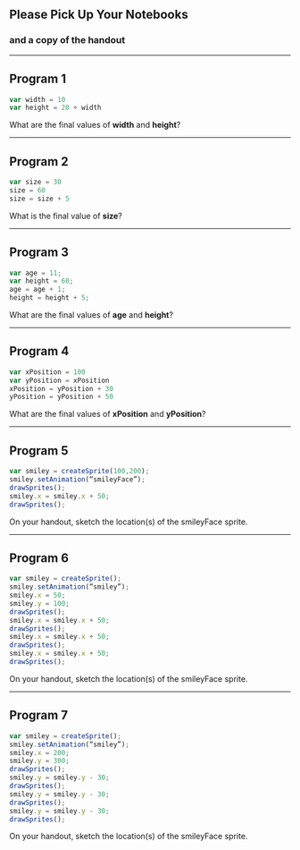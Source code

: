 ## Please Pick Up Your Notebooks
### and a copy of the handout

---

## Program 1

```javascript
var width = 10
var height = 20 + width
```

What are the final values of **width** and **height**?

---

## Program 2

```javascript
var size = 30
size = 60
size = size + 5
```

What is the final value of **size**?

---

## Program 3

```javascript
var age = 11;
var height = 60;
age = age + 1;
height = height + 5;
```

What are the final values of **age** and **height**?

---

## Program 4

```javascript
var xPosition = 100
var yPosition = xPosition
xPosition = yPosition + 30
yPosition = yPosition + 50
```

What are the final values of **xPosition** and **yPosition**?

---

## Program 5

```javascript
var smiley = createSprite(100,200);
smiley.setAnimation(“smileyFace”);
drawSprites();
smiley.x = smiley.x + 50;
drawSprites();
```

On your handout, sketch the location(s) of the smileyFace sprite.

---

## Program 6

```javascript
var smiley = createSprite();
smiley.setAnimation(“smiley”);
smiley.x = 50;
smiley.y = 100;
drawSprites();
smiley.x = smiley.x + 50;
drawSprites();
smiley.x = smiley.x + 50;
drawSprites();
smiley.x = smiley.x + 50;
drawSprites();
```

On your handout, sketch the location(s) of the smileyFace sprite.

---

## Program 7

```javascript
var smiley = createSprite();
smiley.setAnimation(“smiley”);
smiley.x = 200;
smiley.y = 300;
drawSprites();
smiley.y = smiley.y - 30;
drawSprites();
smiley.y = smiley.y - 30;
drawSprites();
smiley.y = smiley.y - 30;
drawSprites();
```

On your handout, sketch the location(s) of the smileyFace sprite.
